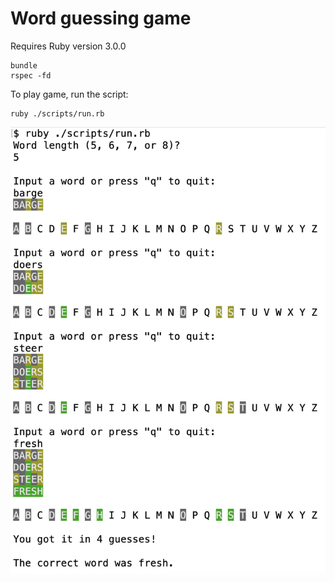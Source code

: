 # Word guessing game

Requires Ruby version 3.0.0

```
bundle
rspec -fd
```

To play game, run the script:
```
ruby ./scripts/run.rb
```
![example game play](example.png)
